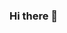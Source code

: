 ### Hi there 👋

<!--
**Gwlfights/Gwlfights** is a ✨ _special_ ✨ repository because its `README.md` (this file) appears on your GitHub profile.

People are facing several problems currently not only in Gwalior but also in different parts of the country but it is the time when we need to work together to defeat the pandemic. You can check Corona related queries here. 
-->
